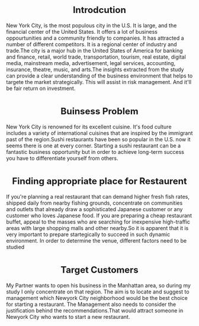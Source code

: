 # <h1 align=center><font size = 5>Introdcution</font></h1>
New York City, is the most populous city in the U.S. It is large, and the financial center of the United States. It offers a lot of business oppourtunities and a community friendly to companies. It has attracted a number of different competitors. It is a regional center of industry and trade.The city is a major hub in the United States of America for banking and finance, retail, world trade, transportation, tourism, real estate, digital media, mainstream media, advertisement, legal services, accounting, insurance, theatre, music, and arts.The insights extracted from the study can provide a clear understanding of the business environment that helps to targete the market strategically. This will assist in risk management. And it'll be fair return on investment.

<h1 align=center><font size = 5>Buinsess Problem</font></h1>
New York City is renowned for its excellent cuisine. It's food culture includes a variety of international cuisines that are inspired by the immigrant past of the region.Sushi restaurants have been so popular in the U.S. now it seems there is one at every corner. Starting a sushi restaurant can be a fantastic business opportunity but in order to achieve long-term success you have to differentiate yourself from others.

<h1 align=center><font size = 5>Finding appropriate place for Restaurent</font></h1>
If you're planning a real restaurant that can demand higher fresh fish rates, shipped daily from nearby fishing grounds, concentrate on communities and outlets that already draw a sophisticated Japanese customer or any customer who loves Japanese food. If you are preparing a cheap restaurant buffet, appeal to the masses who are searching for inexpensive high-traffic areas with large shopping malls and other nearby.So it is apparent that it is very important to prepare startegically to succeed in such dynamic environment. In order to determine the venue, different factors need to be studied

<h1 align=center><font size = 5>Target Customers</font></h1>
My Partner wants to open his business in the Manhattan area, so during my study I only concentrate on that region. The aim is to locate and suggest to management which Newyork City neighborhood would be the best choice for starting a restaurant. The Management also needs to consider the justification behind the recommendations.That would attract someone in Newyork City who wants to start a new restaurant. 
